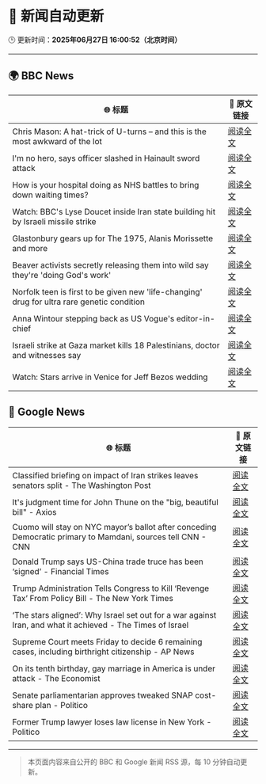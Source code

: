 # 🧠 新闻自动更新

🕒 更新时间：**2025年06月27日 16:00:52（北京时间）**

---

## 🌍 BBC News

| 🌐 标题 | 🔗 原文链接 |
|--------|-------------|
| Chris Mason: A hat-trick of U-turns – and this is the most awkward of the lot | [阅读全文](https://www.bbc.com/news/articles/cx240n632z3o) |
| I'm no hero, says officer slashed in Hainault sword attack | [阅读全文](https://www.bbc.com/news/articles/cvgwdyn4yqvo) |
| How is your hospital doing as NHS battles to bring down waiting times? | [阅读全文](https://www.bbc.com/news/articles/cedg8dz7996o) |
| Watch: BBC's Lyse Doucet inside Iran state building hit by Israeli missile strike | [阅读全文](https://www.bbc.com/news/videos/cgmw8g782pro) |
| Glastonbury gears up for The 1975, Alanis Morissette and more | [阅读全文](https://www.bbc.com/news/articles/cvg1ey6vl17o) |
| Beaver activists secretly releasing them into wild say they're 'doing God's work' | [阅读全文](https://www.bbc.com/news/articles/clygl4dv4rno) |
| Norfolk teen is first to be given new 'life-changing' drug for ultra rare genetic condition | [阅读全文](https://www.bbc.com/news/articles/c07dzrx02e0o) |
| Anna Wintour stepping back as US Vogue's editor-in-chief | [阅读全文](https://www.bbc.com/news/articles/cx2nerz0nn9o) |
| Israeli strike at Gaza market kills 18 Palestinians, doctor and witnesses say | [阅读全文](https://www.bbc.com/news/articles/cly8dlzx918o) |
| Watch: Stars arrive in Venice for Jeff Bezos wedding | [阅读全文](https://www.bbc.com/news/videos/c4g8rlpw2xqo) |

## 📰 Google News

| 🌐 标题 | 🔗 原文链接 |
|--------|-------------|
| Classified briefing on impact of Iran strikes leaves senators split - The Washington Post | [阅读全文](https://news.google.com/rss/articles/CBMihgFBVV95cUxQNG8zaEFHaHk3RnJkV3YwUnhteUtsUC1yMmZWRF95MkJ6RlZ1SmVrYWZrRFc1emNqSEpSNkxYVzFLMWlMbXIzNU5DcExGeXhBWmlqSFlKQXRIR3RXOHV5eWZpRzROa0VaQ3JZWHJfSFVfLUJHcEIyVW92UnIwWUtYdjVBLVRqdw?oc=5) |
| It's judgment time for John Thune on the "big, beautiful bill" - Axios | [阅读全文](https://news.google.com/rss/articles/CBMiggFBVV95cUxNc20zUGRuWm55M3JfNzNwNjVkd2xsanFsLTdxN0tfQmFDay1wVE9JTFZKOWhfdVlkZ1dQdkVvNlgybjhQMk5hc1FjOGIwcnJGbjZYNXJaZUNscVJGbUlycjlDT0k4Xy15RUtTN2V2cHVZTVNlS21pZ3NPd1dYRGtDelRR?oc=5) |
| Cuomo will stay on NYC mayor’s ballot after conceding Democratic primary to Mamdani, sources tell CNN - CNN | [阅读全文](https://news.google.com/rss/articles/CBMigAFBVV95cUxQZnZucmJjeHp5TmNwRk1ablA2Q0M4T1A4dTI3NTZoSm11WHd1Q3I5dDhVWmp3bFZZaHNxSS1nTmEtV1ppT3ZscU1rQWktVWcxZC1yZ0s5VHNFUElIYWFLWDNXWmRqdm1BVV9jNkdHR25DZTZ6WFRnNU1URVZDQjdZbdIBhgFBVV95cUxOS29Za214WUtFQ3l6MXdnb1pyX0lIMlotSFNNUWlxZlc3MG1RN3hfMmZDLXM2X3ViLXBmVWZYSFpDTUVVNHIweFl4ZkpRb013Qm9WNTZscFdMOG5xUEhBM0FaT0JlTjE2SGlOZUFCVVhHTnEwWjktTWhoTFp6WXF1elUtRk9xQQ?oc=5) |
| Donald Trump says US-China trade truce has been ‘signed’ - Financial Times | [阅读全文](https://news.google.com/rss/articles/CBMicEFVX3lxTE5GSjdFTnRjY0xRanBoS1QxcWh3YVZzcDAwSGRBSUZodkxLb3dVamg3ajhObDZFWGJ3dk1qZ0E5UmVMcUg0eWxWNVliaFZPV3dJUTlCYlVpQ01YaC1Kd3o1cFFhLTdOVWNldFZaSC1MXzY?oc=5) |
| Trump Administration Tells Congress to Kill ‘Revenge Tax’ From Policy Bill - The New York Times | [阅读全文](https://news.google.com/rss/articles/CBMimwFBVV95cUxQQUM5cEZnSkhQaVoySHVubmdJWXNRa2VCdTdHUlBQRGxvT1BCR3dGNGVCaG8wLVZGWER2anljOTVuc3poUlJoNEE5U1VaSGxxNmdoeFFCU2NWR0NFejNEV1lvaGNjbU1yWjB2SnM5OHJpc3NyY2FteV9vTV9CemNtQUFvQ0xob25vS05pVDNmN2pUWG8tNmNONTlfaw?oc=5) |
| ‘The stars aligned’: Why Israel set out for a war against Iran, and what it achieved - The Times of Israel | [阅读全文](https://news.google.com/rss/articles/CBMisAFBVV95cUxNNDI4VXhZbEpxbUhwX3EwMTBVY1o0S0ZCOEMzczFpajFlc01SMGJOeWtfcHBEZW9qUTR1R2JRbGhxRlE2ZTBmakY1NG80OUVabU5hRktkMExqSURYN0VQdWpqNE8tUGVpR3JELW5RN1FVeVpqOGViVWFUMWdXb0JRaGQ3N0dBd0JsUVIyUDFCazRObTlUYWNFbm1zc3Ztdms2dE1Xb0YxU1dmV0ZLT0lvLQ?oc=5) |
| Supreme Court meets Friday to decide 6 remaining cases, including birthright citizenship - AP News | [阅读全文](https://news.google.com/rss/articles/CBMipAFBVV95cUxOWFVHVm5wSmI0YnJEdGhJYm1ZUG5vTVFuN0lKczFDVzJQX1VFR20wUlljWmJxY1BrRlduSGozVWt3aTczU0hycng1Unc1WU9sYUp4LWgydENfaDY3bUU1Y3ktb1J4aHhoMjBENW5mY3NCcVA0UHZGd2FabklIcHdNMkZfSUN3azhKdG01QkhBU3hGQnRjWGNra0l6eEpxUDBramtqbQ?oc=5) |
| On its tenth birthday, gay marriage in America is under attack - The Economist | [阅读全文](https://news.google.com/rss/articles/CBMisgFBVV95cUxPWmFfa2ptakxTdVB5cUJWeVhvMDlkYVNXQkxiWWFOQnVZMlBGZ1B2bW1SRWU0OTNyQ1Uzc0w2SFNtNXk1cFo2Z2I4Nl92RUJINnI1SWdwMWU1UEpBaWkzUFRncjFsU1Q4M25jemFmU0EwaHo3cmpveWxUWVI5VkVlMENVb21mQVJFbzFZN1N0aEJYa3VQczYyM25xb19LYmYwYnZuNl9xSXF2Vk5ZZkNnMzhB?oc=5) |
| Senate parliamentarian approves tweaked SNAP cost-share plan - Politico | [阅读全文](https://news.google.com/rss/articles/CBMizwFBVV95cUxOZkpobFBMQVNudW5yekEzcXBJMjBLRzVCVDZHdXJlNEpQME8zalhfd25aQjZCM0l1X1RoU2x2eEZEblZSSlYyRnFndEVsOEVSd1h5b1l4ckRZb0RUcnlOV2xsOGNHTGRqdE9lWU05TnZMQzNQaFZrTkpIYnZEYXlWVGZVRzVNb1BSZllwOGJ0ckhoWjhGczJTT251RTFqRlZmLTE4U1ZnTmRTSzV1MEp6N3V0VG5TZXlsQWltSDBwWC1DVVUxNV83QmNRcjhKdTg?oc=5) |
| Former Trump lawyer loses law license in New York - Politico | [阅读全文](https://news.google.com/rss/articles/CBMioAFBVV95cUxNR0tjMEJPWjVXeFBvNzVFblhmSlBldjhfd09GcThSbzduNWdJdFZaOE9INTBsVkdrdEpneVltTy1ic0hON0hLOWEwWTBSbXJXSVc4N0c0ZFA4eUoyWDYxOXlkU3FVQkl3YnZSWnJXeUd4X2NLWjlMWlRKbkQyZEY0SWxqTWI4OFB6Vkg5V1VLZm5VNFEwa2dwVldxTl84bUho?oc=5) |

---
> 本页面内容来自公开的 BBC 和 Google 新闻 RSS 源，每 10 分钟自动更新。